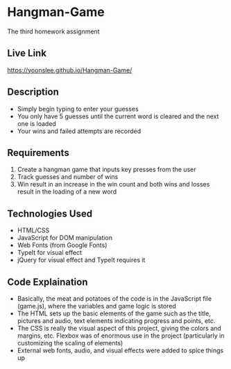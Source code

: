 # Hangman-Game
The third homework assignment

## Live Link
https://yoonslee.github.io/Hangman-Game/

## Description
- Simply begin typing to enter your guesses
- You only have 5 guesses until the current word is cleared and the next one is loaded
- Your wins and failed attempts are recorded

## Requirements
1. Create a hangman game that inputs key presses from the user
2. Track guesses and number of wins
3. Win result in an increase in the win count and both wins and losses result in the loading of a new word

## Technologies Used
- HTML/CSS
- JavaScript for DOM manipulation
- Web Fonts (from Google Fonts)
- TypeIt for visual effect
- jQuery for visual effect and TypeIt requires it

## Code Explaination
- Basically, the meat and potatoes of the code is in the JavaScript file (game.js), where the variables and game logic is stored
- The HTML sets up the basic elements of the game such as the title, pictures and audio, text elements indicating progress and points, etc.
- The CSS is really the visual aspect of this project, giving the colors and margins, etc. Flexbox was of enormous use in the project (particularly in customizing the scaling of elements)
- External web fonts, audio, and visual effects were added to spice things up